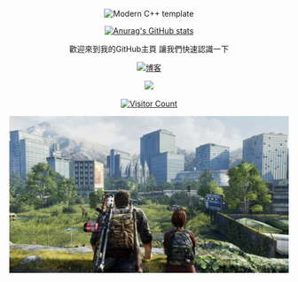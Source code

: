 <div id="title" align=center>

![Modern C++ template][github-sub-title:img]


[![Anurag's GitHub stats](https://github-readme-stats.vercel.app/api?username=MRyanCu&show_icons=true&theme=tokyonight)](https://mryancu.github.io/Ryan.github.io/)

歡迎來到我的GitHub主頁 讓我們快速認識一下


[![博客](https://img.shields.io/badge/博_客-點擊此處閱讀我的閲讀-white)](https://mryancu.github.io/Ryan.github.io/)



[![](https://img.shields.io/badge/⬇客_流_量-_來_訪_人_數_⬇-yellow)](https://github.com/MRyanCu)

[![Visitor Count](https://profile-counter.glitch.me/MRyanCu/count.svg)](https://github.com/MRyanCu)

</div>

[![大圖](IMG_6967.jpeg)](https://github.com/MRyanCu)


[github-sub-title:img]: https://readme-typing-svg.herokuapp.com?font=Segoe+Script&center=true&lines=MRyanCu.
